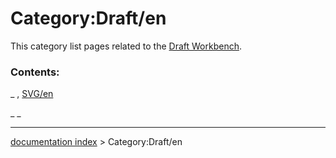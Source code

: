 # Category:Draft/en
This category list pages related to the [Draft Workbench](Draft_Workbench.md).

### Contents:

_ , [SVG/en](SVG/en.md)

_ _

---
[documentation index](../README.md) > Category:Draft/en
